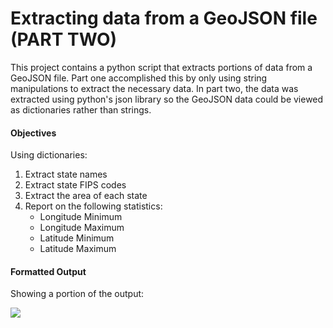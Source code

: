# Extracting data from a GeoJSON file (PART TWO)
This project contains a python script that extracts portions of data from a GeoJSON file.  Part one accomplished this by only using string manipulations to extract the necessary data.  In part two, the data was extracted using python's json library so the GeoJSON data could be viewed as dictionaries rather than strings.



#### Objectives
Using dictionaries:
1. Extract state names
2. Extract state FIPS codes
3. Extract the area of each state
4. Report on the following statistics:
    * Longitude Minimum
    * Longitude Maximum
    * Latitude Minimum
    * Latitude Maximum


#### Formatted Output
Showing a portion of the output:

![](img/extracted_states_img_dict)